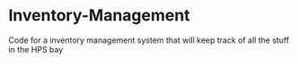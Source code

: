 # Inventory-Management
Code for a inventory management system that will keep track of all the stuff in the HPS bay

